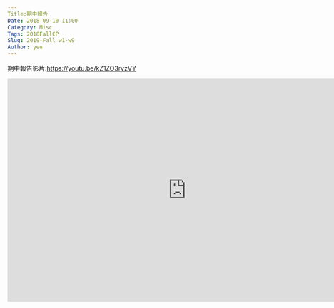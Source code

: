 ```yaml
---
Title:期中報告 
Date: 2018-09-10 11:00
Category: Misc
Tags: 2018FallCP
Slug: 2019-Fall w1-w9
Author: yen
---
```

期中報告影片:<a href="https://youtu.be/kZ1ZO3rvzVY">https://youtu.be/kZ1ZO3rvzVY</a></p>
<iframe width="800" height="500" src="https://youtu.be/kZ1ZO3rvzVY" frameborder="0" allow="accelerometer; autoplay; encrypted-media; gyroscope; picture-in-picture" allowfullscreen></iframe>